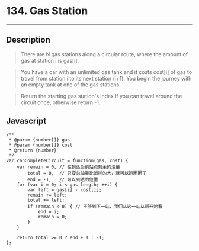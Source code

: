 # 134. Gas Station

---

## Description

> There are N gas stations along a circular route, where the amount of gas at station i is gas[i].

> You have a car with an unlimited gas tank and it costs cost[i] of gas to travel from station i to its next station (i+1). You begin the journey with an empty tank at one of the gas stations.

> Return the starting gas station's index if you can travel around the circuit once, otherwise return -1.

## Javascript

```
/**
 * @param {number[]} gas
 * @param {number[]} cost
 * @return {number}
 */
var canCompleteCircuit = function(gas, cost) {
    var remain = 0, // 在到达当前站点剩余的油量
        total = 0,  // 只要总油量比消耗的大，就可以跑圈圈了
        end = -1;   // 可以到达的位置
    for (var i = 0; i < gas.length; ++i) {
        var left = gas[i] - cost[i];
        remain += left;
        total += left;
        if (remain < 0) { // 不够到下一站，我们从这一站从新开始看
            end = i;
            remain = 0;
        }
    }

    return total >= 0 ? end + 1 : -1;
};
```

